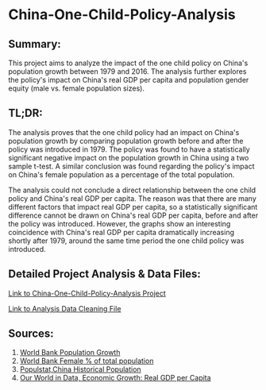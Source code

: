 # China-One-Child-Policy-Analysis

## Summary:

This project aims to analyze the impact of the one child policy on China's population growth between 1979 and 2016. The analysis further explores the policy's impact on China's real GDP per capita and population gender equity (male vs. female population sizes). 

## TL;DR:

The analysis proves that the one child policy had an impact on China's population growth by comparing population growth before and after the policy was introduced in 1979. The policy was found to have a statistically significant negative impact on the population growth in China using a two sample t-test. A similar conclusion was found regarding the policy's impact on China's female population as a percentage of the total population.

The analysis could not conclude a direct relationship between the one child policy and China's real GDP per capita. The reason was that there are many different factors that impact real GDP per capita, so a statistically significant difference cannot be drawn on China's real GDP per capita, before and after the policy was introduced. However, the graphs show an interesting coincidence with China's real GDP per capita dramatically increasing shortly after 1979, around the same time period the one child policy was introduced. 

## Detailed Project Analysis & Data Files:

[Link to China-One-Child-Policy-Analysis Project](https://github.com/GlennSG/China-One-Child-Policy-Analysis/blob/master/Project%20FIles/China's%20One%20Child%20Policy.ipynb)

[Link to Analysis Data Cleaning File](https://github.com/GlennSG/China-One-Child-Policy-Analysis/blob/master/Project%20FIles/China's%20One%20Child%20Policy%20Cleaning%20Data%20for%20Analysis.ipynb)

## Sources:

1. [World Bank Population Growth](https://data.worldbank.org/indicator/SP.POP.GROW?end=2016&start=1960&view=chart)
2. [World Bank Female % of total population](https://data.worldbank.org/indicator/SP.POP.TOTL.FE.ZS)
3. [Populstat,China Historical Population](http://www.populstat.info/Asia/chinac.htm)
4. [Our World in Data, Economic Growth: Real GDP per Capita](https://ourworldindata.org/economic-growth)
